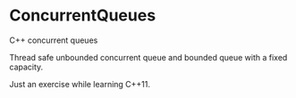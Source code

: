 # ConcurrentQueues
C++ concurrent queues

Thread safe unbounded concurrent queue
and bounded queue with a fixed capacity.

Just an exercise while learning C++11.
